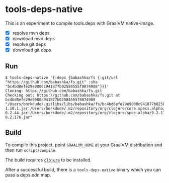 # tools-deps-native

This is an experiment to compile tools.deps with GraalVM native-image.

- [x] resolve mvn deps
- [x] download mvn deps
- [x] resolve git deps
- [x] download git deps

## Run

``` shell
$ tools-deps-native '{:deps {babashka/fs {:git/url "https://github.com/babashka/fs.git" :sha "bc4bd8efe29e9000c941877b02584555f0874988"}}}'
Cloning: https://github.com/babashka/fs.git
Checking out: https://github.com/babashka/fs.git at bc4bd8efe29e9000c941877b02584555f0874988
"/Users/borkdude/.gitlibs/libs/babashka/fs/bc4bd8efe29e9000c941877b02584555f0874988/src:/Users/borkdude/.m2/repository/org/clojure/clojure/1.10.1/clojure-1.10.1.jar:/Users/borkdude/.m2/repository/org/clojure/core.specs.alpha/0.2.44/core.specs.alpha-0.2.44.jar:/Users/borkdude/.m2/repository/org/clojure/spec.alpha/0.2.176/spec.alpha-0.2.176.jar"
```

## Build

To compile this project, point `GRAALVM_HOME` at your GraalVM distribution and
then run `script/compile`.

The build requires
[`clojure`](https://clojure.org/guides/getting_started#_clojure_installer_and_cli_tools)
to be installed.

After a successful build, there is a `tools-deps-native` binary which you can pass a deps.edn map.
